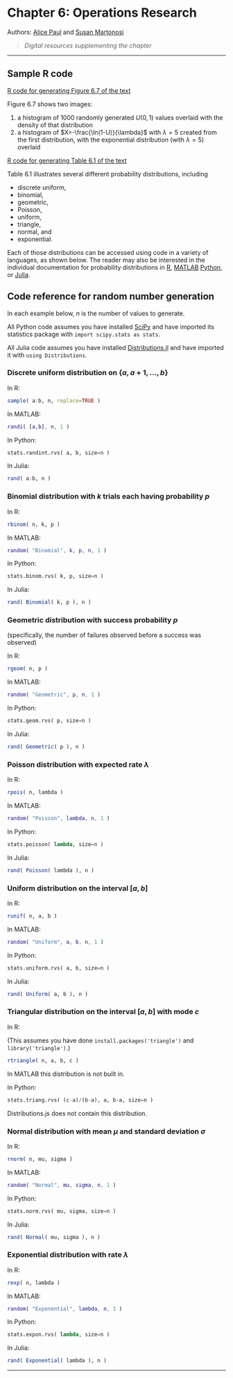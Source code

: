 
# Chapter 6: Operations Research

Authors: [Alice Paul](https://alicepaul.github.io/) and
[Susan Martonosi](https://www.hmc.edu/mathematics/people/faculty/susan-martonosi/)

> *Digital resources supplementing the chapter*

---

## Sample R code

[R code for generating Figure 6.7 of the text](https://github.com/ds4m/ds4m.github.io/tree/master/chapter-6-resources/OR_Chapter_Figure7.R)

Figure 6.7 shows two images:
 1. a histogram of 1000 randomly generated $U(0,1)$ values overlaid with the density of that distribution
 2. a histogram of $X=-\frac{\ln(1-U)}{\lambda}$ with $\lambda=5$ created from the first distribution, with the exponential distribution (with $\lambda=5$) overlaid

[R code for generating Table 6.1 of the text](https://github.com/ds4m/ds4m.github.io/tree/master/chapter-6-resources/OR_Chapter_Table1.R)

Table 6.1 illustrates several different probability distributions, including
 * discrete uniform,
 * binomial,
 * geometric,
 * Poisson,
 * uniform,
 * triangle,
 * normal, and
 * exponential.

Each of those distributions can be accessed using code in a variety of
languages, as shown below.  The reader may also be interested in the
individual documentation for probability distributions in
[R](https://en.wikibooks.org/wiki/R_Programming/Probability_Distributions),
[MATLAB](https://www.mathworks.com/help/stats/probability-distributions-1.html)
[Python](https://docs.scipy.org/doc/scipy/reference/stats.html), or
[Julia](https://github.com/JuliaStats/Distributions.jl).

## Code reference for random number generation

In each example below, $n$ is the number of values to generate.

All Python code assumes you have installed [SciPy](https://www.scipy.org/)
and have imported its statistics package with `import scipy.stats as stats`.

All Julia code assumes you have installed
[Distributions.jl](https://github.com/JuliaStats/Distributions.jl)
and have imported it with `using Distributions`.

### Discrete uniform distribution on $\{a,a+1,\ldots,b\}$

In R:
```r
sample( a:b, n, replace=TRUE )
```

In MATLAB:
```matlab
randi( [a,b], n, 1 )
```

In Python:
```python
stats.randint.rvs( a, b, size=n )
```

In Julia:
```julia
rand( a:b, n )
```

### Binomial distribution with $k$ trials each having probability $p$

In R:
```r
rbinom( n, k, p )
```

In MATLAB:
```matlab
random( "Binomial", k, p, n, 1 )
```

In Python:
```python
stats.binom.rvs( k, p, size=n )
```

In Julia:
```julia
rand( Binomial( k, p ), n )
```

### Geometric distribution with success probability $p$

(specifically, the number of failures observed before a success was observed)

In R:
```r
rgeom( n, p )
```

In MATLAB:
```matlab
random( "Geometric", p, n, 1 )
```

In Python:
```python
stats.geom.rvs( p, size=n )
```

In Julia:
```julia
rand( Geometric( p ), n )
```

### Poisson distribution with expected rate $\lambda$

In R:
```r
rpois( n, lambda )
```

In MATLAB:
```matlab
random( "Poisson", lambda, n, 1 )
```

In Python:
```python
stats.poisson( lambda, size=n )
```

In Julia:
```julia
rand( Poisson( lambda ), n )
```

### Uniform distribution on the interval $[a,b]$

In R:
```r
runif( n, a, b )
```

In MATLAB:
```matlab
random( "Uniform", a, b, n, 1 )
```

In Python:
```python
stats.uniform.rvs( a, b, size=n )
```

In Julia:
```julia
rand( Uniform( a, b ), n )
```

### Triangular distribution on the interval $[a,b]$ with mode $c$

In R:

(This assumes you have done `install.packages('triangle')` and
`library('triangle')`.)
```r
rtriangle( n, a, b, c )
```

In MATLAB this distribution is not built in.

In Python:
```python
stats.triang.rvs( (c-a)/(b-a), a, b-a, size=n )
```

Distributions.js does not contain this distribution.

### Normal distribution with mean $\mu$ and standard deviation $\sigma$

In R:
```r
rnorm( n, mu, sigma )
```

In MATLAB:
```matlab
random( "Normal", mu, sigma, n, 1 )
```

In Python:
```python
stats.norm.rvs( mu, sigma, size=n )
```

In Julia:
```julia
rand( Normal( mu, sigma ), n )
```

### Exponential distribution with rate $\lambda$

In R:
```r
rexp( n, lambda )
```

In MATLAB:
```matlab
random( "Exponential", lambda, n, 1 )
```

In Python:
```python
stats.expon.rvs( lambda, size=n )
```

In Julia:
```julia
rand( Exponential( lambda ), n )
```

---
